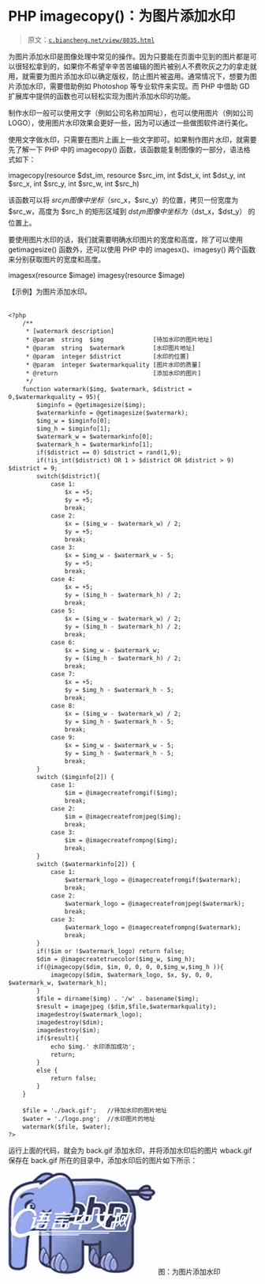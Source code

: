 # PHP imagecopy()：为图片添加水印

> 原文：[`c.biancheng.net/view/8035.html`](http://c.biancheng.net/view/8035.html)

为图片添加水印是图像处理中常见的操作。因为只要能在页面中见到的图片都是可以很轻松拿到的，如果你不希望辛辛苦苦编辑的图片被别人不费吹灰之力的拿走就用，就需要为图片添加水印以确定版权，防止图片被盗用。通常情况下，想要为图片添加水印，需要借助例如 Photoshop 等专业软件来实现。而 PHP 中借助 GD 扩展库中提供的函数也可以轻松实现为图片添加水印的功能。

制作水印一般可以使用文字（例如公司名称加网址），也可以使用图片（例如公司 LOGO），使用图片水印效果会更好一些，因为可以通过一些做图软件进行美化。

使用文字做水印，只需要在图片上画上一些文字即可。如果制作图片水印，就需要先了解一下 PHP 中的 imagecopy() 函数，该函数能复制图像的一部分，语法格式如下：

imagecopy(resource $dst_im, resource $src_im, int $dst_x, int $dst_y, int $src_x, int $src_y, int $src_w, int $src_h)

该函数可以将 $src_im 图像中坐标（$src_x，$src_y）的位置，拷贝一份宽度为 $src_w，高度为 $src_h 的矩形区域到 $dst_im 图像中坐标为 （$dst_x，$dst_y） 的位置上。

要使用图片水印的话，我们就需要明确水印图片的宽度和高度，除了可以使用 getimagesize() 函数外，还可以使用 PHP 中的 imagesx()、imagesy() 两个函数来分别获取图片的宽度和高度。

imagesx(resource $image)
imagesy(resource $image)

【示例】为图片添加水印。

```

<?php
    /**
     * [watermark description]
     * @param  string  $img              [待加水印的图片地址]
     * @param  string  $watermark        [水印图片地址]
     * @param  integer $district         [水印的位置]
     * @param  integer $watermarkquality [图片水印的质量]
     * @return                           [添加水印的图片]
     */
    function watermark($img, $watermark, $district = 0,$watermarkquality = 95){
        $imginfo = @getimagesize($img);
        $watermarkinfo = @getimagesize($watermark);
        $img_w = $imginfo[0];
        $img_h = $imginfo[1];
        $watermark_w = $watermarkinfo[0];
        $watermark_h = $watermarkinfo[1];
        if($district == 0) $district = rand(1,9);
        if(!is_int($district) OR 1 > $district OR $district > 9) $district = 9;
        switch($district){
            case 1:
                $x = +5;
                $y = +5;
                break;
            case 2:
                $x = ($img_w - $watermark_w) / 2;
                $y = +5;
                break;
            case 3:
                $x = $img_w - $watermark_w - 5;
                $y = +5;
                break;
            case 4:
                $x = +5;
                $y = ($img_h - $watermark_h) / 2;
                break;
            case 5:
                $x = ($img_w - $watermark_w) / 2;
                $y = ($img_h - $watermark_h) / 2;
                break;
            case 6:
                $x = $img_w - $watermark_w;
                $y = ($img_h - $watermark_h) / 2;
                break;
            case 7:
                $x = +5;
                $y = $img_h - $watermark_h - 5;
                break;
            case 8:
                $x = ($img_w - $watermark_w) / 2;
                $y = $img_h - $watermark_h - 5;
                break;
            case 9:
                $x = $img_w - $watermark_w - 5;
                $y = $img_h - $watermark_h - 5;
                break;
        }
        switch ($imginfo[2]) {
            case 1:
                $im = @imagecreatefromgif($img);
                break;
            case 2:
                $im = @imagecreatefromjpeg($img);
                break;
            case 3:
                $im = @imagecreatefrompng($img);
                break;
        }
        switch ($watermarkinfo[2]) {
            case 1:
                $watermark_logo = @imagecreatefromgif($watermark);
                break;
            case 2:
                $watermark_logo = @imagecreatefromjpeg($watermark);
                break;
            case 3:
                $watermark_logo = @imagecreatefrompng($watermark);
                break;
        }
        if(!$im or !$watermark_logo) return false;
        $dim = @imagecreatetruecolor($img_w, $img_h);
        if(@imagecopy($dim, $im, 0, 0, 0, 0,$img_w,$img_h )){
            imagecopy($dim, $watermark_logo, $x, $y, 0, 0, $watermark_w, $watermark_h);
        }
        $file = dirname($img) . '/w' . basename($img);
        $result = imagejpeg ($dim,$file,$watermarkquality);
        imagedestroy($watermark_logo);
        imagedestroy($dim);
        imagedestroy($im);
        if($result){
            echo $img.' 水印添加成功';
            return;
        }
        else {
            return false;
        }
    }

    $file = './back.gif';   //待加水印的图片地址
    $water = './logo.png';  //水印图片的地址
    watermark($file, $water);
?>
```

运行上面的代码，就会为 back.gif 添加水印，并将添加水印后的图片 wback.gif 保存在 back.gif 所在的目录中，添加水印后的图片如下所示：

![为图片添加水印](img/f4c0e67418cac3c86f9409fd7b9d4f85.png)
图：为图片添加水印